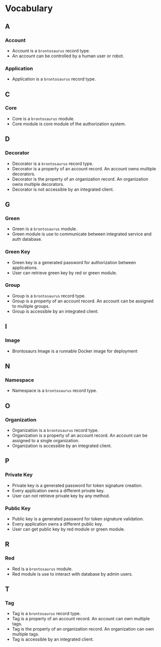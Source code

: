 # Vocabulary

## A

### Account

-   Account is a `brontosaurus` record type.
-   An account can be controlled by a human user or robot.

### Application

-   Application is a `brontosaurus` record type.

## C

### Core

-   Core is a `brontosaurus` module.
-   Core module is core module of the authorization system.

## D

### Decorator

-   Decorator is a `brontosaurus` record type.
-   Decorator is a property of an account record. An account owns multiple decorators.
-   Decorator is the property of an organization record. An organization owns multiple decorators.
-   Decorator is not accessible by an integrated client.

## G

### Green

-   Green is a `brontosaurus` module.
-   Green module is use to communicate between integrated service and auth database.

### Green Key

-   Green key is a generated password for authorization between applications.
-   User can retrieve green key by red or green module.

### Group

-   Group is a `brontosaurus` record type.
-   Group is a property of an account record. An account can be assigned to multiple groups.
-   Group is accessible by an integrated client.

## I

### Image

-   Brontosaurs Image is a runnable Docker image for deployment

## N

### Namespace

-   Namespace is a `brontosaurus` record type.

## O

### Organization

-   Organization is a `brontosaurus` record type.
-   Organization is a property of an account record. An account can be assigned to a single organization.
-   Organization is accessible by an integrated client.

## P

### Private Key

-   Private key is a generated password for token signature creation.
-   Every application owns a different private key.
-   User can not retrieve private key by any method.

### Public Key

-   Public key is a generated password for token signature validation.
-   Every application owns a different public key.
-   User can get public key by red module or green module.

## R

### Red

-   Red is a `brontosaurus` module.
-   Red module is use to interact with database by admin users.

## T

### Tag

-   Tag is a `brontosaurus` record type.
-   Tag is a property of an account record. An account can own multiple tags.
-   Tag is the property of an organization record. An organization can own multiple tags.
-   Tag is accessible by an integrated client.
